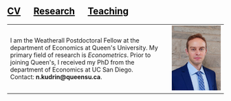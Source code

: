 <style>
a:link {
  color: black;
  background-color: transparent;
  text-decoration: none;
}
a:visited {
  color: black;
  background-color: transparent;
  text-decoration: none;
}
a:hover {
  color: red;
  background-color: transparent;
  text-decoration: none;
}
a:active {
  color: yellow;
  background-color: transparent;
  text-decoration: none;
}
</style>

<h2> <a href="{{site.url}}/assets/pdfs/CV_Kudrin.pdf"><span style="text-decoration: underline;">CV</span></a><a href="{{site.url}}/research.html"><span style="text-decoration: underline; padding:30px">Research</span></a><a href="{{site.url}}/teaching.html"><span style="text-decoration: underline;">Teaching</span></a></h2>

<!--I am the Weatherall Postdoctoral Fellow at the department of Economics at Queen's University. My primary field of research is <i>Econometrics</i>.<br>Prior to joining Queen's, I received my PhD from the department of Economics at UC San Diego. <br><br> 
Contact: <b>nkudrin@ucsd.edu</b>-->
  
<!--#<img alt="an image of me" src="assets/images/PhotoQueens.jpg" width="auto" height="auto" max-width="50vh">-->

<table border="0">
 <tr>
    <td>I am the Weatherall Postdoctoral Fellow at the department of Economics at Queen's University. My primary field of research is <i>Econometrics</i>. Prior to joining Queen's, I received my PhD from the department of Economics at UC San Diego. <br> 
Contact: <b>n.kudrin@queensu.ca</b>.</td>
    <td><img alt="an image of me" src="assets/images/NikolayKudrin_photo.jpeg" width="auto" height="auto" max-width="50vh"></td>
 </tr>
</table>
